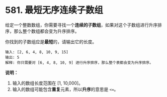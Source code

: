 # 581. 最短无序连续子数组

给定一个整数数组，你需要寻找一个**连续的子数组**，如果对这个子数组进行升序排序，那么整个数组都会变为升序排序。

你找到的子数组应是**最短**的，请输出它的长度。

```()
输入: [2, 6, 4, 8, 10, 9, 15]
输出: 5
解释: 你只需要对 [6, 4, 8, 10, 9] 进行升序排序，那么整个表都会变为升序排序。
```

**说明：**

1. 输入的数组长度范围在 [1, 10,000]。
2. 输入的数组可能包含**重复**元素，所以**升序**的意思是 `<=`。